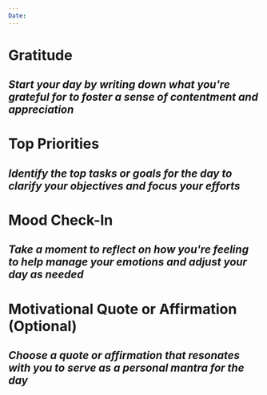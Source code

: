 ```yaml
---
Date: 
---
```


# Gratitude
_Start your day by writing down what you're grateful for to foster a sense of contentment and appreciation_
- 

# Top Priorities
_Identify the top tasks or goals for the day to clarify your objectives and focus your efforts_
- 

# Mood Check-In
_Take a moment to reflect on how you're feeling to help manage your emotions and adjust your day as needed_
- 

# Motivational Quote or Affirmation (Optional)
_Choose a quote or affirmation that resonates with you to serve as a personal mantra for the day_
- 
